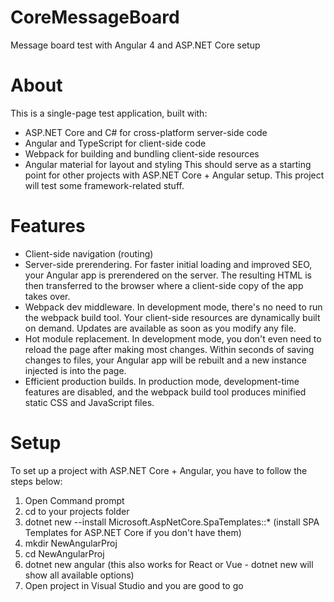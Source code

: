# CoreMessageBoard
Message board test with Angular 4 and ASP.NET Core setup

# About
This is a single-page test application, built with:
  - ASP.NET Core and C# for cross-platform server-side code
  - Angular and TypeScript for client-side code
  - Webpack for building and bundling client-side resources
  - Angular material for layout and styling
This should serve as a starting point for other projects with ASP.NET Core + Angular setup. This project will test some framework-related stuff.

# Features
- Client-side navigation (routing)
- Server-side prerendering. For faster initial loading and improved SEO, your Angular app is prerendered on the server. The resulting HTML is then transferred to the browser where a client-side copy of the app takes over.
- Webpack dev middleware. In development mode, there's no need to run the webpack build tool. Your client-side resources are dynamically built on demand. Updates are available as soon as you modify any file.
- Hot module replacement. In development mode, you don't even need to reload the page after making most changes. Within seconds of saving changes to files, your Angular app will be rebuilt and a new instance injected is into the page.
- Efficient production builds. In production mode, development-time features are disabled, and the webpack build tool produces minified static CSS and JavaScript files.

# Setup
To set up a project with ASP.NET Core + Angular, you have to follow the steps below:
1) Open Command prompt
2) cd to your projects folder
3) dotnet new --install Microsoft.AspNetCore.SpaTemplates::* (install SPA Templates for ASP.NET Core if you don't have them)
4) mkdir NewAngularProj
5) cd NewAngularProj
6) dotnet new angular (this also works for React or Vue - dotnet new will show all available options)
7) Open project in Visual Studio and you are good to go

